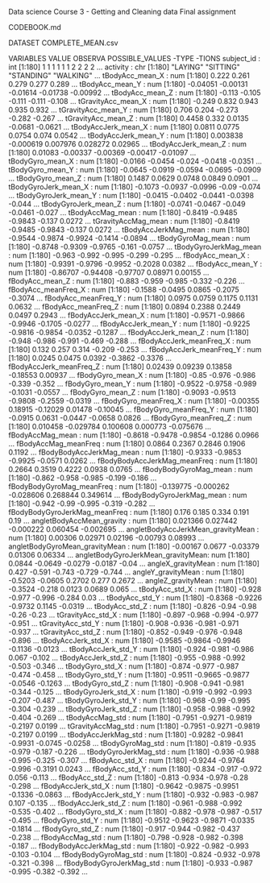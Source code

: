 Data science Course 3 - Getting and Cleaning data
Final assignment

CODEBOOK.md

DATASET COMPLETE_MEAN.csv

VARIABLES                         VALUE OBSERVA POSSIBLE_VALUES
                                  -TYPE -TIONS
subject_id                        : int [1:180] 1 1 1 1 1 1 2 2 2 2 ...
activity                          : chr [1:180] "LAYING" "SITTING" "STANDING" "WALKING" ...
tBodyAcc_mean_X                   : num [1:180] 0.222 0.261 0.279 0.277 0.289 ...
tBodyAcc_mean_Y                   : num [1:180] -0.04051 -0.00131 -0.01614 -0.01738 -0.00992 ...
tBodyAcc_mean_Z                   : num [1:180] -0.113 -0.105 -0.111 -0.111 -0.108 ...
tGravityAcc_mean_X                : num [1:180] -0.249 0.832 0.943 0.935 0.932 ...
tGravityAcc_mean_Y                : num [1:180] 0.706 0.204 -0.273 -0.282 -0.267 ...
tGravityAcc_mean_Z                : num [1:180] 0.4458 0.332 0.0135 -0.0681 -0.0621 ...
tBodyAccJerk_mean_X               : num [1:180] 0.0811 0.0775 0.0754 0.074 0.0542 ...
tBodyAccJerk_mean_Y               : num [1:180] 0.003838 -0.000619 0.007976 0.028272 0.02965 ...
tBodyAccJerk_mean_Z               : num [1:180] 0.01083 -0.00337 -0.00369 -0.00417 -0.01097 ...
tBodyGyro_mean_X                  : num [1:180] -0.0166 -0.0454 -0.024 -0.0418 -0.0351 ...
tBodyGyro_mean_Y                  : num [1:180] -0.0645 -0.0919 -0.0594 -0.0695 -0.0909 ...
tBodyGyro_mean_Z                  : num [1:180] 0.1487 0.0629 0.0748 0.0849 0.0901 ...
tBodyGyroJerk_mean_X              : num [1:180] -0.1073 -0.0937 -0.0996 -0.09 -0.074 ...
tBodyGyroJerk_mean_Y              : num [1:180] -0.0415 -0.0402 -0.0441 -0.0398 -0.044 ...
tBodyGyroJerk_mean_Z              : num [1:180] -0.0741 -0.0467 -0.049 -0.0461 -0.027 ...
tBodyAccMag_mean                  : num [1:180] -0.8419 -0.9485 -0.9843 -0.137 0.0272 ...
tGravityAccMag_mean               : num [1:180] -0.8419 -0.9485 -0.9843 -0.137 0.0272 ...
tBodyAccJerkMag_mean              : num [1:180] -0.9544 -0.9874 -0.9924 -0.1414 -0.0894 ...
tBodyGyroMag_mean                 : num [1:180] -0.8748 -0.9309 -0.9765 -0.161 -0.0757 ...
tBodyGyroJerkMag_mean             : num [1:180] -0.963 -0.992 -0.995 -0.299 -0.295 ...
fBodyAcc_mean_X                   : num [1:180] -0.9391 -0.9796 -0.9952 -0.2028 0.0382 ...
fBodyAcc_mean_Y                   : num [1:180] -0.86707 -0.94408 -0.97707 0.08971 0.00155 ...
fBodyAcc_mean_Z                   : num [1:180] -0.883 -0.959 -0.985 -0.332 -0.226 ...
fBodyAcc_meanFreq_X               : num [1:180] -0.1588 -0.0495 0.0865 -0.2075 -0.3074 ...
fBodyAcc_meanFreq_Y               : num [1:180] 0.0975 0.0759 0.1175 0.1131 0.0632 ...
fBodyAcc_meanFreq_Z               : num [1:180] 0.0894 0.2388 0.2449 0.0497 0.2943 ...
fBodyAccJerk_mean_X               : num [1:180] -0.9571 -0.9866 -0.9946 -0.1705 -0.0277 ...
fBodyAccJerk_mean_Y               : num [1:180] -0.9225 -0.9816 -0.9854 -0.0352 -0.1287 ...
fBodyAccJerk_mean_Z               : num [1:180] -0.948 -0.986 -0.991 -0.469 -0.288 ...
fBodyAccJerk_meanFreq_X           : num [1:180] 0.132 0.257 0.314 -0.209 -0.253 ...
fBodyAccJerk_meanFreq_Y           : num [1:180] 0.0245 0.0475 0.0392 -0.3862 -0.3376 ...
fBodyAccJerk_meanFreq_Z           : num [1:180] 0.02439 0.09239 0.13858 -0.18553 0.00937 ...
fBodyGyro_mean_X                  : num [1:180] -0.85 -0.976 -0.986 -0.339 -0.352 ...
fBodyGyro_mean_Y                  : num [1:180] -0.9522 -0.9758 -0.989 -0.1031 -0.0557 ...
fBodyGyro_mean_Z                  : num [1:180] -0.9093 -0.9513 -0.9808 -0.2559 -0.0319 ...
fBodyGyro_meanFreq_X              : num [1:180] -0.00355 0.18915 -0.12029 0.01478 -0.10045 ...
fBodyGyro_meanFreq_Y              : num [1:180] -0.0915 0.0631 -0.0447 -0.0658 0.0826 ...
fBodyGyro_meanFreq_Z              : num [1:180] 0.010458 -0.029784 0.100608 0.000773 -0.075676 ...
fBodyAccMag_mean                  : num [1:180] -0.8618 -0.9478 -0.9854 -0.1286 0.0966 ...
fBodyAccMag_meanFreq              : num [1:180] 0.0864 0.2367 0.2846 0.1906 0.1192 ...
fBodyBodyAccJerkMag_mean          : num [1:180] -0.9333 -0.9853 -0.9925 -0.0571 0.0262 ...
fBodyBodyAccJerkMag_meanFreq      : num [1:180] 0.2664 0.3519 0.4222 0.0938 0.0765 ...
fBodyBodyGyroMag_mean             : num [1:180] -0.862 -0.958 -0.985 -0.199 -0.186 ...
fBodyBodyGyroMag_meanFreq         : num [1:180] -0.139775 -0.000262 -0.028606 0.268844 0.349614 ...
fBodyBodyGyroJerkMag_mean         : num [1:180] -0.942 -0.99 -0.995 -0.319 -0.282 ...
fBodyBodyGyroJerkMag_meanFreq     : num [1:180] 0.176 0.185 0.334 0.191 0.19 ...
angletBodyAccMean_gravity         : num [1:180] 0.021366 0.027442 -0.000222 0.060454 -0.002695 ...
angletBodyAccJerkMean_gravityMean : num [1:180] 0.00306 0.02971 0.02196 -0.00793 0.08993 ...
angletBodyGyroMean_gravityMean    : num [1:180] -0.00167 0.0677 -0.03379 0.01306 0.06334 ...
angletBodyGyroJerkMean_gravityMean: num [1:180] 0.0844 -0.0649 -0.0279 -0.0187 -0.04 ...
angleX_gravityMean                : num [1:180] 0.427 -0.591 -0.743 -0.729 -0.744 ...
angleY_gravityMean                : num [1:180] -0.5203 -0.0605 0.2702 0.277 0.2672 ...
angleZ_gravityMean                : num [1:180] -0.3524 -0.218 0.0123 0.0689 0.065 ...
tBodyAcc_std_X                    : num [1:180] -0.928 -0.977 -0.996 -0.284 0.03 ...
tBodyAcc_std_Y                    : num [1:180] -0.8368 -0.9226 -0.9732 0.1145 -0.0319 ...
tBodyAcc_std_Z                    : num [1:180] -0.826 -0.94 -0.98 -0.26 -0.23 ...
tGravityAcc_std_X                 : num [1:180] -0.897 -0.968 -0.994 -0.977 -0.951 ...
tGravityAcc_std_Y                 : num [1:180] -0.908 -0.936 -0.981 -0.971 -0.937 ...
tGravityAcc_std_Z                 : num [1:180] -0.852 -0.949 -0.976 -0.948 -0.896 ...
tBodyAccJerk_std_X                : num [1:180] -0.9585 -0.9864 -0.9946 -0.1136 -0.0123 ...
tBodyAccJerk_std_Y                : num [1:180] -0.924 -0.981 -0.986 0.067 -0.102 ...
tBodyAccJerk_std_Z                : num [1:180] -0.955 -0.988 -0.992 -0.503 -0.346 ...
tBodyGyro_std_X                   : num [1:180] -0.874 -0.977 -0.987 -0.474 -0.458 ...
tBodyGyro_std_Y                   : num [1:180] -0.9511 -0.9665 -0.9877 -0.0546 -0.1263 ...
tBodyGyro_std_Z                   : num [1:180] -0.908 -0.941 -0.981 -0.344 -0.125 ...
tBodyGyroJerk_std_X               : num [1:180] -0.919 -0.992 -0.993 -0.207 -0.487 ...
tBodyGyroJerk_std_Y               : num [1:180] -0.968 -0.99 -0.995 -0.304 -0.239 ...
tBodyGyroJerk_std_Z               : num [1:180] -0.958 -0.988 -0.992 -0.404 -0.269 ...
tBodyAccMag_std                   : num [1:180] -0.7951 -0.9271 -0.9819 -0.2197 0.0199 ...
tGravityAccMag_std                : num [1:180] -0.7951 -0.9271 -0.9819 -0.2197 0.0199 ...
tBodyAccJerkMag_std               : num [1:180] -0.9282 -0.9841 -0.9931 -0.0745 -0.0258 ...
tBodyGyroMag_std                  : num [1:180] -0.819 -0.935 -0.979 -0.187 -0.226 ...
tBodyGyroJerkMag_std              : num [1:180] -0.936 -0.988 -0.995 -0.325 -0.307 ...
fBodyAcc_std_X                    : num [1:180] -0.9244 -0.9764 -0.996 -0.3191 0.0243 ...
fBodyAcc_std_Y                    : num [1:180] -0.834 -0.917 -0.972 0.056 -0.113 ...
fBodyAcc_std_Z                    : num [1:180] -0.813 -0.934 -0.978 -0.28 -0.298 ...
fBodyAccJerk_std_X                : num [1:180] -0.9642 -0.9875 -0.9951 -0.1336 -0.0863 ...
fBodyAccJerk_std_Y                : num [1:180] -0.932 -0.983 -0.987 0.107 -0.135 ...
fBodyAccJerk_std_Z                : num [1:180] -0.961 -0.988 -0.992 -0.535 -0.402 ...
fBodyGyro_std_X                   : num [1:180] -0.882 -0.978 -0.987 -0.517 -0.495 ...
fBodyGyro_std_Y                   : num [1:180] -0.9512 -0.9623 -0.9871 -0.0335 -0.1814 ...
fBodyGyro_std_Z                   : num [1:180] -0.917 -0.944 -0.982 -0.437 -0.238 ...
fBodyAccMag_std                   : num [1:180] -0.798 -0.928 -0.982 -0.398 -0.187 ...
fBodyBodyAccJerkMag_std           : num [1:180] -0.922 -0.982 -0.993 -0.103 -0.104 ...
fBodyBodyGyroMag_std              : num [1:180] -0.824 -0.932 -0.978 -0.321 -0.398 ...
fBodyBodyGyroJerkMag_std          : num [1:180] -0.933 -0.987 -0.995 -0.382 -0.392 ...